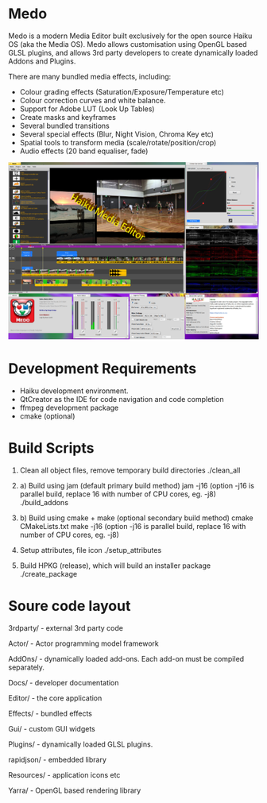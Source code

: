 # Medo
Medo is a modern Media Editor built exclusively for the open source Haiku OS (aka the Media OS).  Medo allows customisation using OpenGL based GLSL plugins, and allows 3rd party developers to create dynamically loaded Addons and Plugins.

There are many bundled media effects, including:
- Colour grading effects (Saturation/Exposure/Temperature etc)
- Colour correction curves and white balance.
- Support for Adobe LUT (Look Up Tables)
- Create masks and keyframes
- Several bundled transitions
- Several special effects (Blur, Night Vision, Chroma Key etc)
- Spatial tools to transform media (scale/rotate/position/crop)
- Audio effects (20 band equaliser, fade)

![Alt text](/Docs/Medo.jpeg?raw=true "Medo Screenshot")

# Development Requirements
- Haiku development environment.
- QtCreator as the IDE for code navigation and code completion
- ffmpeg development package
- cmake (optional)

# Build Scripts
1. Clean all object files, remove temporary build directories 
./clean_all

2. a) Build using jam (default primary build method)
jam -j16 (option -j16 is parallel build, replace 16 with number of CPU cores, eg. -j8)
./build_addons

2. b) Build using cmake + make (optional secondary build method)
cmake CMakeLists.txt
make -j16 (option -j16 is parallel build, replace 16 with number of CPU cores, eg. -j8)

3. Setup attributes, file icon
./setup_attributes

4. Build HPKG (release), which will build an installer package
./create_package

# Soure code layout
3rdparty/   - external 3rd party code

Actor/      - Actor programming model framework

AddOns/     - dynamically loaded add-ons.  Each add-on must be compiled separately.

Docs/       - developer documentation

Editor/     - the core application

Effects/    - bundled effects

Gui/        - custom GUI widgets

Plugins/    - dynamically loaded GLSL plugins.

rapidjson/  - embedded library

Resources/  - application icons etc

Yarra/      - OpenGL based rendering library

